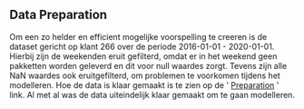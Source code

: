 ## Data Preparation

Om een zo helder en efficient mogelijke voorspelling te creeren is de dataset gericht op klant 266 over de periode 2016-01-01 - 2020-01-01. Hierbij zijn de weekenden eruit gefilterd, omdat er in het weekend geen pakketten worden geleverd en dit voor null waardes zorgt. Tevens zijn alle NaN waardes ook eruitgefilterd, om problemen te voorkomen tijdens het modelleren. Hoe de data is klaar gemaakt is te zien op de ' [Preparation]() ' link. Al met al was de data uiteindelijk klaar gemaakt om te gaan modelleren.


